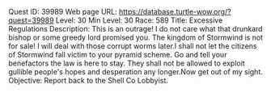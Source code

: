 Quest ID: 39989
Web page URL: https://database.turtle-wow.org/?quest=39989
Level: 30
Min Level: 30
Race: 589
Title: Excessive Regulations
Description: This is an outrage! I do not care what that drunkard bishop or some greedy lord promised you. The kingdom of Stormwind is not for sale! I will deal with those corrupt worms later.I shall not let the citizens of Stormwind fall victim to your pyramid scheme. Go and tell your benefactors the law is here to stay. They shall not be allowed to exploit gullible people's hopes and desperation any longer.Now get out of my sight.
Objective: Report back to the Shell Co Lobbyist.
